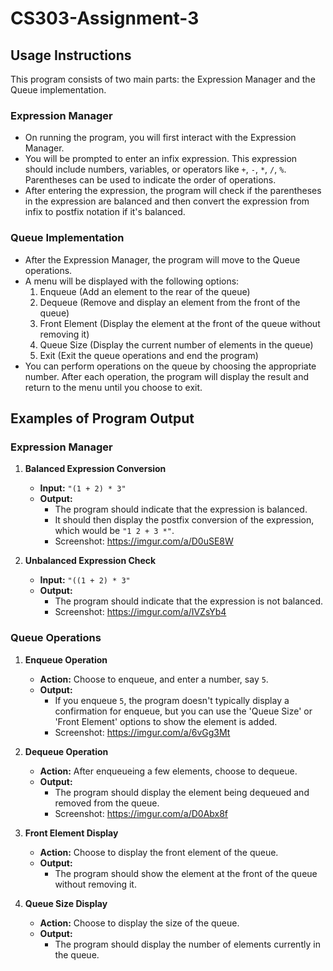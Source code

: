 # CS303-Assignment-3

## Usage Instructions

This program consists of two main parts: the Expression Manager and the Queue implementation.

### Expression Manager
- On running the program, you will first interact with the Expression Manager.
- You will be prompted to enter an infix expression. This expression should include numbers, variables, or operators like `+`, `-`, `*`, `/`, `%`. Parentheses can be used to indicate the order of operations.
- After entering the expression, the program will check if the parentheses in the expression are balanced and then convert the expression from infix to postfix notation if it's balanced.

### Queue Implementation
- After the Expression Manager, the program will move to the Queue operations.
- A menu will be displayed with the following options:
  1. Enqueue (Add an element to the rear of the queue)
  2. Dequeue (Remove and display an element from the front of the queue)
  3. Front Element (Display the element at the front of the queue without removing it)
  4. Queue Size (Display the current number of elements in the queue)
  5. Exit (Exit the queue operations and end the program)
- You can perform operations on the queue by choosing the appropriate number. After each operation, the program will display the result and return to the menu until you choose to exit.

## Examples of Program Output

### Expression Manager
1. **Balanced Expression Conversion**
   - **Input:** `"(1 + 2) * 3"`
   - **Output:** 
     - The program should indicate that the expression is balanced.
     - It should then display the postfix conversion of the expression, which would be `"1 2 + 3 *"`.
     - Screenshot: https://imgur.com/a/D0uSE8W

2. **Unbalanced Expression Check**
   - **Input:** `"((1 + 2) * 3"`
   - **Output:** 
     - The program should indicate that the expression is not balanced.
     - Screenshot: https://imgur.com/a/IVZsYb4

### Queue Operations
1. **Enqueue Operation**
   - **Action:** Choose to enqueue, and enter a number, say `5`.
   - **Output:** 
     - If you enqueue `5`, the program doesn't typically display a confirmation for enqueue, but you can use the 'Queue Size' or 'Front Element' options to show the element is added.
     - Screenshot: https://imgur.com/a/6vGg3Mt

2. **Dequeue Operation**
   - **Action:** After enqueueing a few elements, choose to dequeue.
   - **Output:** 
     - The program should display the element being dequeued and removed from the queue.
     - Screenshot: https://imgur.com/a/D0Abx8f

3. **Front Element Display**
   - **Action:** Choose to display the front element of the queue.
   - **Output:** 
     - The program should show the element at the front of the queue without removing it.

4. **Queue Size Display**
   - **Action:** Choose to display the size of the queue.
   - **Output:** 
     - The program should display the number of elements currently in the queue.
